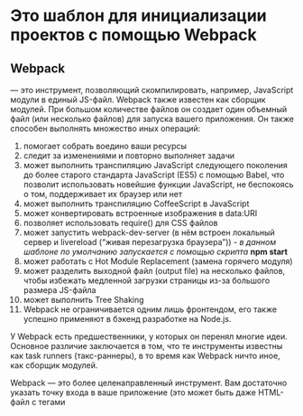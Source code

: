 # Это шаблон для инициализации проектов с помощью Webpack

## Webpack
— это инструмент, позволяющий скомпилировать, например, JavaScript модули в единый JS-файл. Webpack также известен как сборщик модулей.
При большом количестве файлов он создает один объемный файл (или несколько файлов) для запуска вашего приложения.
Он также способен выполнять множество иных операций:

1. помогает собрать воедино ваши ресурсы
2. следит за изменениями и повторно выполняет задачи
3. может выполнить транспиляцию JavaScript следующего поколения до более старого стандарта JavaScript (ES5) с помощью Babel, что позволит использовать новейшие функции JavaScript, не беспокоясь о том, поддерживает их браузер или нет
4. может выполнить транспиляцию CoffeeScript в JavaScript
5. может конвертировать встроенные изображения в data:URI
6. позволяет использовать require() для CSS файлов
7. может запустить webpack-dev-server (в нём встроен локальный сервер и livereload (“живая перезагрузка браузера”)) - *в данном шаблоне по умолчанию запускается с помощью скрипта* **npm start**
8. может работать с Hot Module Replacement (замена горячего модуля)
9. может разделить выходной файл (output file) на несколько файлов, чтобы избежать медленной загрузки страницы из-за большого размера JS-файла
10. может выполнить Tree Shaking
11. Webpack не ограничивается одним лишь фронтендом, его также успешно применяют в бэкенд разработке на Node.js.

  У Webpack есть предшественники, у которых он перенял многие идеи. Основное различие заключается в том, что те инструменты известны как task runners (такс-раннеры), в то время как Webpack ничто иное, как сборщик модулей.

  Webpack — это более целенаправленный инструмент. Вам достаточно указать точку входа в ваше приложение (это может быть даже HTML-файл с тегами <script>), а webpack проанализирует файлы и объединит их в один выходной JavaScript-файл, содержащий все необходимое для запуска приложения.

